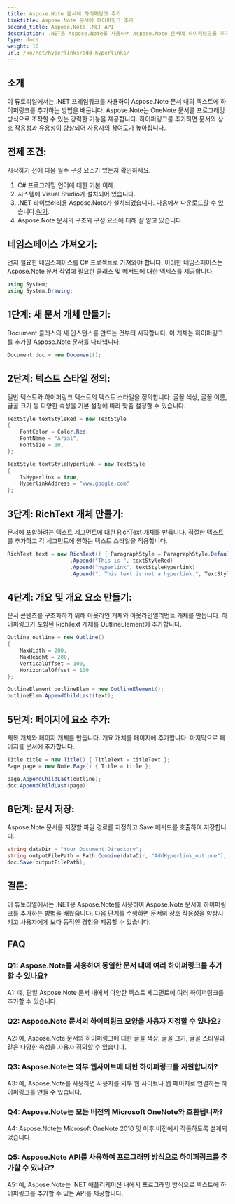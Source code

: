 ```yaml
---
title: Aspose.Note 문서에 하이퍼링크 추가
linktitle: Aspose.Note 문서에 하이퍼링크 추가
second_title: Aspose.Note .NET API
description: .NET용 Aspose.Note를 사용하여 Aspose.Note 문서에 하이퍼링크를 추가하는 방법을 알아보세요. 이 단계별 튜토리얼을 통해 문서 상호작용성을 강화하세요.
type: docs
weight: 10
url: /ko/net/hyperlinks/add-hyperlinks/
---
```

## 소개

이 튜토리얼에서는 .NET 프레임워크를 사용하여 Aspose.Note 문서 내의 텍스트에 하이퍼링크를 추가하는 방법을 배웁니다. Aspose.Note는 OneNote 문서를 프로그래밍 방식으로 조작할 수 있는 강력한 기능을 제공합니다. 하이퍼링크를 추가하면 문서의 상호 작용성과 유용성이 향상되어 사용자의 참여도가 높아집니다.

## 전제 조건:

시작하기 전에 다음 필수 구성 요소가 있는지 확인하세요.

1. C# 프로그래밍 언어에 대한 기본 이해.
2. 시스템에 Visual Studio가 설치되어 있습니다.
3.  .NET 라이브러리용 Aspose.Note가 설치되었습니다. 다음에서 다운로드할 수 있습니다.[여기](https://releases.aspose.com/note/net/).
4. Aspose.Note 문서의 구조와 구성 요소에 대해 잘 알고 있습니다.

## 네임스페이스 가져오기:

먼저 필요한 네임스페이스를 C# 프로젝트로 가져와야 합니다. 이러한 네임스페이스는 Aspose.Note 문서 작업에 필요한 클래스 및 메서드에 대한 액세스를 제공합니다.

```csharp
using System;
using System.Drawing;
```

## 1단계: 새 문서 개체 만들기:

Document 클래스의 새 인스턴스를 만드는 것부터 시작합니다. 이 개체는 하이퍼링크를 추가할 Aspose.Note 문서를 나타냅니다.

```csharp
Document doc = new Document();
```

## 2단계: 텍스트 스타일 정의:

일반 텍스트와 하이퍼링크 텍스트의 텍스트 스타일을 정의합니다. 글꼴 색상, 글꼴 이름, 글꼴 크기 등 다양한 속성을 기본 설정에 따라 맞춤 설정할 수 있습니다.

```csharp
TextStyle textStyleRed = new TextStyle
{
    FontColor = Color.Red,
    FontName = "Arial",
    FontSize = 10,
};

TextStyle textStyleHyperlink = new TextStyle
{
    IsHyperlink = true,
    HyperlinkAddress = "www.google.com"
};
```

## 3단계: RichText 개체 만들기:

문서에 포함하려는 텍스트 세그먼트에 대한 RichText 개체를 만듭니다. 적절한 텍스트를 추가하고 각 세그먼트에 원하는 텍스트 스타일을 적용합니다.

```csharp
RichText text = new RichText() { ParagraphStyle = ParagraphStyle.Default }
                    .Append("This is ", textStyleRed)
                    .Append("hyperlink", textStyleHyperlink)
                    .Append(". This text is not a hyperlink.", TextStyle.Default);
```

## 4단계: 개요 및 개요 요소 만들기:

문서 콘텐츠를 구조화하기 위해 아웃라인 개체와 아웃라인엘리먼트 개체를 만듭니다. 하이퍼링크가 포함된 RichText 개체를 OutlineElement에 추가합니다.

```csharp
Outline outline = new Outline()
{
    MaxWidth = 200,
    MaxHeight = 200,
    VerticalOffset = 100,
    HorizontalOffset = 100
};

OutlineElement outlineElem = new OutlineElement();
outlineElem.AppendChildLast(text);
```

## 5단계: 페이지에 요소 추가:

제목 개체와 페이지 개체를 만듭니다. 개요 개체를 페이지에 추가합니다. 마지막으로 페이지를 문서에 추가합니다.

```csharp
Title title = new Title() { TitleText = titleText };
Page page = new Note.Page() { Title = title };

page.AppendChildLast(outline);
doc.AppendChildLast(page);
```

## 6단계: 문서 저장:

Aspose.Note 문서를 저장할 파일 경로를 지정하고 Save 메서드를 호출하여 저장합니다.

```csharp
string dataDir = "Your Document Directory";
string outputFilePath = Path.Combine(dataDir, "AddHyperlink_out.one");
doc.Save(outputFilePath);
```

## 결론:

이 튜토리얼에서는 .NET용 Aspose.Note를 사용하여 Aspose.Note 문서에 하이퍼링크를 추가하는 방법을 배웠습니다. 다음 단계를 수행하면 문서의 상호 작용성을 향상시키고 사용자에게 보다 동적인 경험을 제공할 수 있습니다.

## FAQ

### Q1: Aspose.Note를 사용하여 동일한 문서 내에 여러 하이퍼링크를 추가할 수 있나요?

A1: 예, 단일 Aspose.Note 문서 내에서 다양한 텍스트 세그먼트에 여러 하이퍼링크를 추가할 수 있습니다.

### Q2: Aspose.Note 문서의 하이퍼링크 모양을 사용자 지정할 수 있나요?

A2: 예, Aspose.Note 문서의 하이퍼링크에 대한 글꼴 색상, 글꼴 크기, 글꼴 스타일과 같은 다양한 속성을 사용자 정의할 수 있습니다.

### Q3: Aspose.Note는 외부 웹사이트에 대한 하이퍼링크를 지원합니까?

A3: 예, Aspose.Note를 사용하면 사용자를 외부 웹 사이트나 웹 페이지로 연결하는 하이퍼링크를 만들 수 있습니다.

### Q4: Aspose.Note는 모든 버전의 Microsoft OneNote와 호환됩니까?

A4: Aspose.Note는 Microsoft OneNote 2010 및 이후 버전에서 작동하도록 설계되었습니다.

### Q5: Aspose.Note API를 사용하여 프로그래밍 방식으로 하이퍼링크를 추가할 수 있나요?

A5: 예, Aspose.Note는 .NET 애플리케이션 내에서 프로그래밍 방식으로 텍스트에 하이퍼링크를 추가할 수 있는 API를 제공합니다.